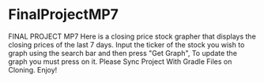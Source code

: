 # FinalProjectMP7
FINAL PROJECT MP7
Here is a closing price stock grapher that displays the closing prices of the last 7 days. 
Input the ticker of the stock you wish to graph using the search bar and then press "Get Graph",
To update the graph you must press on it.
Please Sync Project With Gradle Files on Cloning.
Enjoy!
